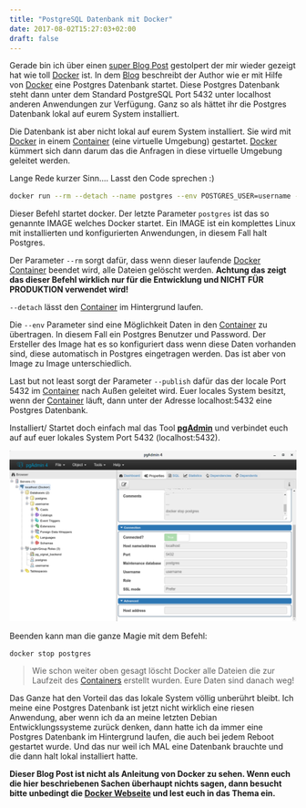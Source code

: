 ```yaml
---
title: "PostgreSQL Datenbank mit Docker"
date: 2017-08-02T15:27:03+02:00
draft: false
---
```


Gerade bin ich über einen [super Blog Post][blog] gestolpert der mir wieder gezeigt hat wie toll [Docker][docker] ist.
In dem [Blog][blog] beschreibt der Author wie er mit Hilfe von [Docker][docker] eine Postgres Datenbank startet. Diese Postgres Datenbank steht dann unter dem Standard PostgreSQL Port 5432 unter localhost anderen Anwendungen zur Verfügung. Ganz so als hättet ihr die Postgres Datenbank lokal auf eurem System installiert.

Die Datenbank ist aber nicht lokal auf eurem System installiert. Sie wird mit [Docker][docker] in einem [Container][docker-container] (eine virtuelle Umgebung) gestartet. [Docker][docker] kümmert sich dann darum das die Anfragen in diese virtuelle Umgebung geleitet werden.

Lange Rede kurzer Sinn.... Lasst den Code sprechen :)

```bash
docker run --rm --detach --name postgres --env POSTGRES_USER=username --env POSTGRES_PASSWORD=password --publish 127.0.0.1:5432:5432 postgres
```
Dieser Befehl startet docker. Der letzte Parameter `postgres` ist das so genannte IMAGE welches Docker startet. Ein IMAGE ist ein komplettes Linux mit installierten und konfigurierten Anwendungen, in diesem Fall halt Postgres.

Der Parameter `--rm` sorgt dafür, dass wenn dieser laufende [Docker][docker] [Container][docker-container] beendet wird, alle Dateien gelöscht werden. **Achtung das zeigt das dieser Befehl wirklich nur für die Entwicklung und NICHT FÜR PRODUKTION verwendet wird!**

`--detach` lässt den [Container][docker-container] im Hintergrund laufen.

Die `--env` Parameter sind eine Möglichkeit Daten in den [Container][docker-container] zu übertragen. In diesem Fall ein Postgres Benutzer und Password. Der Ersteller des Image hat es so konfiguriert dass wenn diese Daten vorhanden sind, diese automatisch in Postgres eingetragen werden. Das ist aber von Image zu Image unterschiedlich.

Last but not least sorgt der Parameter `--publish` dafür das der locale Port 5432 im [Container][docker-container] nach Außen geleitet wird. Euer locales System besitzt, wenn der [Container][docker-container] läuft, dann unter der Adresse localhost:5432 eine Postgres Datenbank.

Installiert/ Startet doch einfach mal das Tool [**pgAdmin**][pgadmin] und verbindet euch auf auf euer lokales System Port 5432 (localhost:5432).

[!["Example Konfiguration pgAdmin"](./pgadmin.png)](./pgadmin.png)

Beenden kann man die ganze Magie mit dem Befehl:

```bash
docker stop postgres
```

> Wie schon weiter oben gesagt löscht Docker alle Dateien die zur Laufzeit des [Containers][docker-container] erstellt wurden. Eure Daten sind danach weg!

Das Ganze hat den Vorteil das das lokale System völlig unberührt bleibt. Ich meine eine Postgres Datenbank ist jetzt nicht wirklich eine riesen Anwendung, aber wenn ich da an meine letzten Debian Entwicklungssysteme zurück denken, dann hatte ich da immer eine Postgres Datenbank im Hintergrund laufen, die auch bei jedem Reboot gestartet wurde. Und das nur weil ich MAL eine Datenbank brauchte und die dann halt lokal installiert hatte.

**Dieser Blog Post ist nicht als Anleitung von Docker zu sehen. Wenn euch die hier beschriebenen Sachen überhaupt nichts sagen, dann besucht bitte unbedingt die [Docker Webseite][docker] und lest euch in das Thema ein.**


[blog]: https://medium.com/@Buys/grokking-diesel-652cb8886a63
[docker]: https://www.docker.com/what-container
[docker-container]: https://www.docker.com/what-container
[pgadmin]: https://www.pgadmin.org/

